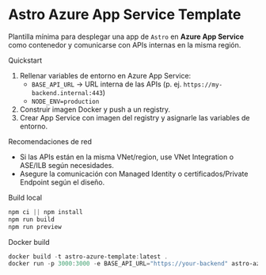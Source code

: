 # Astro Azure App Service Template

Plantilla mínima para desplegar una app de `Astro` en **Azure App Service** como contenedor y comunicarse con APIs internas en la misma región.

Quickstart

1. Rellenar variables de entorno en Azure App Service:
   - `BASE_API_URL` -> URL interna de las APIs (p. ej. `https://my-backend.internal:443`)
   - `NODE_ENV=production`
2. Construir imagen Docker y push a un registry.
3. Crear App Service con imagen del registry y asignarle las variables de entorno.

Recomendaciones de red

- Si las APIs están en la misma VNet/region, use VNet Integration o ASE/ILB según necesidades.
- Asegure la comunicación con Managed Identity o certificados/Private Endpoint según el diseño.

Build local

```powershell
npm ci || npm install
npm run build
npm run preview
```

Docker build

```powershell
docker build -t astro-azure-template:latest .
docker run -p 3000:3000 -e BASE_API_URL="https://your-backend" astro-azure-template:latest
```
